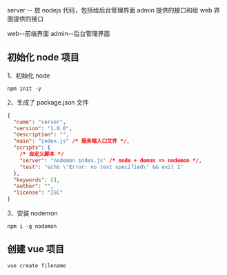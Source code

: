 server -- 放 nodejs 代码，包括给后台管理界面 admin 提供的接口和给 web 界面提供的接口

web--前端界面
admin--后台管理界面

## 初始化 node 项目

1、初始化 node

```shell
npm init -y
```

2、生成了 package.json 文件

```json
{
  "name": "server",
  "version": "1.0.0",
  "description": "",
  "main": "index.js" /* 服务端入口文件 */,
  "scripts": {
    /* 自定义脚本 */
    "server": "nodemon index.js" /* node + demon => nodemon */,
    "test": "echo \"Error: no test specified\" && exit 1"
  },
  "keywords": [],
  "author": "",
  "license": "ISC"
}
```

3、安装 nodemon

```shell
npm i -g nodemon
```

## 创建 vue 项目

```shell
vue create filename
```
